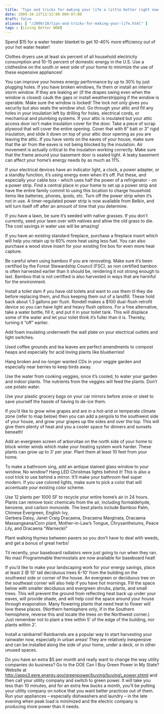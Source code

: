 ```yaml
---
title: 'Tips and tricks for making your life a little better right now'
date: 2009-10-22T13:52:00.000-07:00
draft: false
aliases: [ "/2009/10/tips-and-tricks-for-making-your-life.html" ]
tags : [Living Better NOW]
---
```


Spend $15 for a water heater blanket to get 10-40% more efficiency out of your hot water heater!  
  
Clothes dryers use at least six percent of all household electricity consumption and 10-15 percent of domestic energy in the U.S. Use a clothesline on the south or west side of your home to minimize the use of these expensive appliances!  
  
You can improve your homes energy performance by up to 30% by just plugging holes. If you have broken windows, fix them or install an interior storm window. If they are leaking air (if the drapes swing even when the window is closed) caulk the gaps or install weatherstripping if the window is operable. Make sure the window is locked! The lock not only gives you security but also seals the window shut. Go through your attic and fill any holes in your insulation left by drilling for holes, electrical cords, or mechanical and plumbing systems. If your attic is insulated but your attic access door isn’t make insulation cover for the door. Take a piece of scrap plywood that will cover the entire opening. Cover that with 8” batt or 3” rigid insulation, and slide it down on top of your attic door opening as you are leaving the attic. If you have vents on the eaves of your house, make sure that the air from the eaves is not being blocked by the insulation. Air movement is actually critical to the insulation working correctly. Make sure that the frame around your basement door is sealed tight. A leaky basement can affect your home’s energy needs by as much as 11%.  
  
If your electrical devices have an indicator light, a clock, a power adapter, or a standby function, it’s using energy even when it’s off. Put these, and especially your cable box - which uses half the power of a refrigerator - on a power strip. Find a central place in your home to set up a power strip and have the entire family commit to using this location to charge household items like batteries, phones, ipods, etc. Turn off the power strip when it’s not in use. A timer-regulated power strip is now available from Belkin, and will turn itself off after an amount of time that you determine.  
  
If you have a lawn, be sure it’s seeded with native grasses. If you don’t currently, seed your lawn over with natives and allow the old grass to die. The cost savings in water use will be amazing!  
  
If you have an existing standard fireplace, purchase a fireplace insert which will help you retain up to 60% more heat using less fuel. You can also purchase a wood stove insert for your existing fire box for even more heat capture.  
  
Be careful when using bamboo if you are renovating. Make sure it’s been certified by the Forest Stewardship Council (FSC), as non certified bamboo is often harvested earlier than it should be, rendering it not strong enough to last. Bamboo that is not certified is also harvested in ways that are harmful for the environment.  
  
Install a toilet dam if you have old toilets and want to use them til they die before replacing them, and thus keeping them out of a landfill. These hold back about 1.3 gallons per flush. Rondell makes a $100 dual-flush retrofit device so you can have light and heavy flush options. For a free alternative, take a water bottle, fill it, and put it in your toilet tank. This will displace some of the water and let your toilet think it’s fuller than it is. Thereby, turning it “off” earlier.  
  
Add foam insulating underneath the wall plate on your electrical outlets and light switches.  
  
Used coffee grounds and tea leaves are perfect amendments to compost heaps and especially for acid loving plants like blueberries!  
  
Hang broken and no-longer wanted CDs in your veggie garden and especially near berries to keep birds away.  
  
Use the water from cooking veggies, once it’s cooled, to water your garden and indoor plants. The nutrients from the veggies will feed the plants. Don’t use potato water.  
  
Use your plastic grocery bags on your car mirrors before snow or sleet to save yourself the hassle of having to de-ice them.  
  
If you’d like to grow wine grapes and are in a hot-arid or temperate climate zone (refer to map below) then you can add a pergola to the southwest side of your house, and grow your grapes up the sides and over the top. This will give them plenty of heat and you a cooler space for dinners and sunsets beneath!  
  
Add an evergreen screen of arborvitae on the north side of your home to block winter winds which make your heating system work harder. These plants can grow up to 3’ per year. Plant them at least 10 feet from your home.  
  
To make a bathroom sing, add an antique stained glass window to your window. No window? Hang LED Christmas lights behind it! This is also a cool trick to use behind a mirror. It’ll make your bathroom feel super modern. If you use colored lights, make sure to pick a color that will accentuate your existing color scheme.  
  
Use 12 plants per 1000 SF to recycle your entire home’s air in 24 hours. Plants can remove toxic chemicals from the air, including formaldehyde, benzene, and carbon monoxide. The best plants include Bamboo Palm, Chinese Evergreen, English Ivy,  
Gerbera Daisy, Janet Craig Dracaena, Dracaena Marginata, Dracaena Massangeana/Corn plant, Mother-in-Law’s Tongue, Chrysantheiums, Peace Lily, and Dracaena “Warneckii”  
  
Plant walking thymes between pavers so you don’t have to deal with weeds, and get a bonus of great herbs!  
  
Til recently, your baseboard radiators were just going to run when they ran. No mas! Programmable thermostats are now available for baseboard heat!  
  
If you’d like to make your landscaping work for your energy savings, place at least 2 @ 10’ tall deciduous trees 6-10’ from the building on the southwest side or corner of the house. An evergreen or deciduous tree on the southeast corner will also help if you have hot mornings. Fill the space below with smaller deciduous and evergreen shrubs, plants, and small trees. This will prevent the ground from reflecting heat back up under your eaves, will provide shade, and will help cool the space around your house through evaporation. Many flowering plants that need heat to flower will love these places. (Northern hemisphere only, if in the Southern hemisphere, reverse this and locate the trees on the Northwest corner.) Just remember not to plant a tree within 5’ of the edge of the building, nor plants within 2’.  
  
Install a rainbarrel! Rainbarrels are a popular way to start harvesting your rainwater now, especially in urban areas! They are relatively inexpensive and can be installed along the side of your home, under a deck, or in other unused spaces.  
  
Do you have an extra $5 per month and really want to change the way utility companies do business? Go to the DOE Can I Buy Green Power in My State? Website at http://apps3.eere.energy.gov/greenpower/buying/buying\_power.shtml and then call your utility company and switch to green power. It will take you less than 10 minutes, and for an extra few bucks a month, you’ll be putting your utility company on notice that you want better practices out of them.  
Run your appliances – especially dishwashers and laundry – in the late evening when peak load is minimized and the electric company is producing more power than it needs.